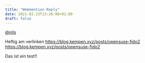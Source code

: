 ```yaml
---
title: "Webmention Reply"
date: 2021-02-23T13:26:08+01:00
draft: false
---
```


<a class="u-in-reply-to" href="https://blog.kempen.xyz/posts/opensuse-fido2/">@nils</a>

Heftig am verlinken
https://blog.kempen.xyz/posts/opensuse-fido2
https://blog.kempen.xyz/posts/opensuse-fido2

Das ist ein test!!
